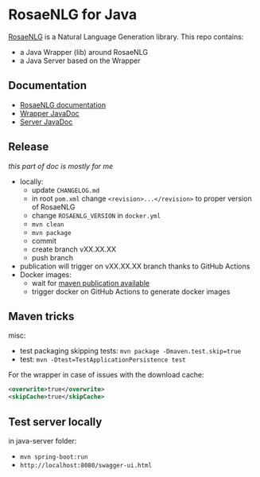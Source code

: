 # RosaeNLG for Java

[RosaeNLG](https://rosaenlg.org) is a Natural Language Generation library.
This repo contains:
- a Java Wrapper (lib) around RosaeNLG
- a Java Server based on the Wrapper


## Documentation

- [RosaeNLG documentation](https://rosaenlg.org)
- [Wrapper JavaDoc](https://www.javadoc.io/doc/org.rosaenlg/java-wrapper/)
- [Server JavaDoc](https://www.javadoc.io/doc/org.rosaenlg/java-server/)


## Release

_this part of doc is mostly for me_

- locally:
  - update `CHANGELOG.md`
  - in root `pom.xml` change `<revision>...</revision>` to proper version of RosaeNLG
  - change `ROSAENLG_VERSION` in `docker.yml`
  - `mvn clean`
  - `mvn package`
  - commit
  - create branch vXX.XX.XX
  - push branch
- publication will trigger on vXX.XX.XX branch thanks to GitHub Actions
- Docker images:
  - wait for [maven publication available](https://repo1.maven.org/maven2/org/rosaenlg/java-wrapper/)
  - trigger docker on GitHub Actions to generate docker images




## Maven tricks

misc:
- test packaging skipping tests: `mvn package -Dmaven.test.skip=true`
- test: `mvn -Dtest=TestApplicationPersistence test`

For the wrapper in case of issues with the download cache:
```xml
<overwrite>true</overwrite>
<skipCache>true</skipCache>
```


## Test server locally

in java-server folder:
- `mvn spring-boot:run`
- `http://localhost:8080/swagger-ui.html`
